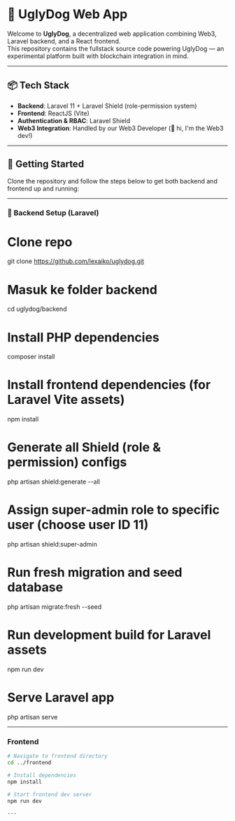 # 🐶 UglyDog Web App

Welcome to **UglyDog**, a decentralized web application combining Web3, Laravel backend, and a React frontend.  
This repository contains the fullstack source code powering UglyDog — an experimental platform built with blockchain integration in mind.

---

## 📦 Tech Stack

- **Backend**: Laravel 11 + Laravel Shield (role-permission system)
- **Frontend**: ReactJS (Vite)
- **Authentication & RBAC**: Laravel Shield
- **Web3 Integration**: Handled by our Web3 Developer (👋 hi, I'm the Web3 dev!)

---

## 🚀 Getting Started

Clone the repository and follow the steps below to get both backend and frontend up and running:

---

### 🔧 Backend Setup (Laravel)


# Clone repo
git clone https://github.com/lexaiko/uglydog.git

# Masuk ke folder backend
cd uglydog/backend

# Install PHP dependencies
composer install

# Install frontend dependencies (for Laravel Vite assets)
npm install

# Generate all Shield (role & permission) configs
php artisan shield:generate --all

# Assign super-admin role to specific user (choose user ID 11)
php artisan shield:super-admin

# Run fresh migration and seed database
php artisan migrate:fresh --seed

# Run development build for Laravel assets
npm run dev

# Serve Laravel app
php artisan serve

---

### Frontend
```bash
# Navigate to frontend directory
cd ../frontend

# Install dependencies
npm install

# Start frontend dev server
npm run dev

---
